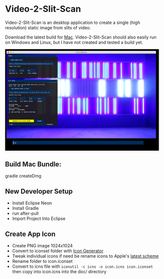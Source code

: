 # Video-2-Slit-Scan
Video-2-Slit-Scan is an desktop application to create a single (high resolution) static image from slits of video.

Download the latest build for [Mac](https://github.com/andrewringler/video-2-slit-scan/releases/latest). Video-2-Slit-Scan should also easily run on Windows and Linux, but I have not created and tested a build yet.

![app screenshot](documentation/ScreenShot2017-12-30.png)

## Build Mac Bundle:
gradle createDmg

## New Developer Setup
 * Install Eclipse Neon
 * Install Gradle
 * run after-pull
 * Import Project Into Eclipse

## Create App Icon
 * Create PNG image 1024x1024
 * Convert to iconset folder with [Icon Generator](https://github.com/onmyway133/IconGenerator)
 * Tweak individual icons if need be
  rename icons to Apple's [latest scheme](https://developer.apple.com/library/content/documentation/GraphicsAnimation/Conceptual/HighResolutionOSX/Optimizing/Optimizing.html)
 * Rename folder to icon.iconset
 * Convert to icns file with
 `iconutil -c icns -o icon.icns icon.iconset`
  then copy into icon.icns into the doc/ directory
  
